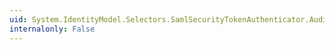 ```yaml
---
uid: System.IdentityModel.Selectors.SamlSecurityTokenAuthenticator.AudienceUriMode
internalonly: False
---
```

